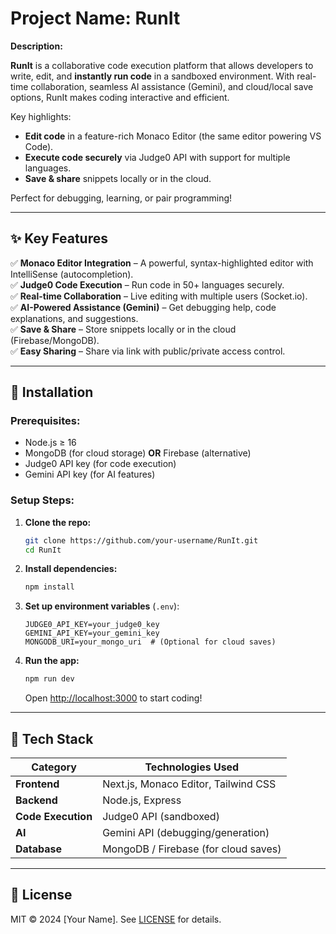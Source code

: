
# **Project Name: RunIt**  

**Description:**  

**RunIt** is a collaborative code execution platform that allows developers to write, edit, and **instantly run code** in a sandboxed environment. With real-time collaboration, seamless AI assistance (Gemini), and cloud/local save options, RunIt makes coding interactive and efficient.  

Key highlights:  
- **Edit code** in a feature-rich Monaco Editor (the same editor powering VS Code).  
- **Execute code securely** via Judge0 API with support for multiple languages.  
- **Save & share** snippets locally or in the cloud.  

Perfect for debugging, learning, or pair programming!  

---

## **✨ Key Features**  

✅ **Monaco Editor Integration** – A powerful, syntax-highlighted editor with IntelliSense (autocompletion).  
✅ **Judge0 Code Execution** – Run code in 50+ languages securely.  
✅ **Real-time Collaboration** – Live editing with multiple users (Socket.io).  
✅ **AI-Powered Assistance (Gemini)** – Get debugging help, code explanations, and suggestions.  
✅ **Save & Share** – Store snippets locally or in the cloud (Firebase/MongoDB).  
✅ **Easy Sharing** – Share via link with public/private access control.  

---

## **🚀 Installation**  

### **Prerequisites:**  
- Node.js ≥ 16  
- MongoDB (for cloud storage) **OR** Firebase (alternative)  
- Judge0 API key (for code execution)  
- Gemini API key (for AI features)  

### **Setup Steps:**  

1. **Clone the repo:**  
   ```bash
   git clone https://github.com/your-username/RunIt.git
   cd RunIt
   ```

2. **Install dependencies:**  
   ```bash
   npm install
   ```

3. **Set up environment variables** (`.env`):  
   ```env
   JUDGE0_API_KEY=your_judge0_key
   GEMINI_API_KEY=your_gemini_key
   MONGODB_URI=your_mongo_uri  # (Optional for cloud saves)
   ```

4. **Run the app:**  
   ```bash
   npm run dev
   ```
   Open [http://localhost:3000](http://localhost:3000) to start coding!  

---

## **🔧 Tech Stack**  

| Category       | Technologies Used |
|---------------|-------------------|
| **Frontend**  | Next.js, Monaco Editor, Tailwind CSS |
| **Backend**   | Node.js, Express |
| **Code Execution** | Judge0 API (sandboxed) |
| **AI**        | Gemini API (debugging/generation) |
| **Database**  | MongoDB / Firebase (for cloud saves) |

---

## **📜 License**  
MIT © 2024 [Your Name]. See [LICENSE](LICENSE) for details.  



